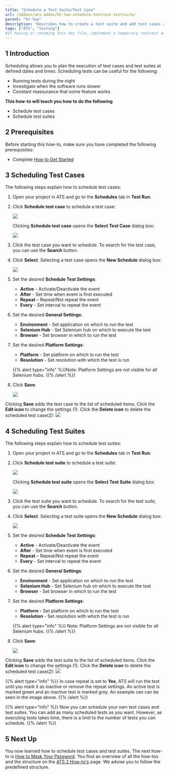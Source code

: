 ```yaml
---
title: "Schedule a Test Suite/Test Case"
url: /addons/ats-addon/ht-two-schedule-testcase-testsuite/
parent: "ht-two"
description: "Describes how to create a test suite and add test cases and test suites to your test suite."
tags: ["ATS", "testing"]
#If moving or renaming this doc file, implement a temporary redirect and let the respective team know they should update the URL in the product. See Mapping to Products for more details.
---
```


## 1 Introduction

Scheduling allows you to plan the execution of test cases and test suites at defined dates and times. 
Scheduling tests can be useful for the following:

* Running tests during the night 
* Investigate when the software runs slower 
* Constant reassurance that some feature works 

**This how-to will teach you  how to do the following**

* Schedule test cases
* Schedule test suites

## 2 Prerequisites

Before starting this how-to, make sure you have completed the following prerequisites:

* Complete [How to Get Started](ht-two-getting-started)

## 3 Scheduling Test Cases

The following steps explain how to schedule test cases:

1.	Open your project in ATS and go to the **Schedules** tab in **Test Run**.
2.  Click **Schedule test case** to schedule a test case:

    ![](attachments/ht-two-schedule-testcase-testsuite/Schedules-tab-TC.png)

    Clicking **Schedule test case** opens the **Select Test Case** dialog box:

    ![](attachments/ht-two-schedule-testcase-testsuite/select-testcase-dialog.png)

3. Click the test case you want to schedule. To search for the test case, you can use the **Search** button.
4.	Click **Select**. Selecting a test case opens the **New Schedule** dialog box:

    ![](attachments/ht-two-schedule-testcase-testsuite/new-schedule-dialog.png)

5.	Set the desired **Schedule Test Settings**: 

    * **Active** - Activate/Deactivate the event
    * **After** - Set time when event is first executed
    * **Repeat** – Repeat/Not repeat the event
    * **Every** - Set interval to repeat the event

6.  Set the desired **General Settings**: 

    * **Environment** - Set application on which to run the test
    * **Selenium Hub** - Set Selenium hub on which to execute the test
    * **Browser** - Set browser in which to run the test

7.  Set the desired **Platform Settings**: 

	* **Platform** - Set platform on which to run the test
	* **Resolution** - Set resolution with which the test is run

	{{% alert type="info" %}}Note: Platform Settings are not visible for all Selenium hubs.
	{{% /alert %}}

6.	Click **Save**:

    ![](attachments/ht-two-schedule-testcase-testsuite/new-schedule-filled.png)

Clicking **Save** adds the test case to the list of scheduled items. Click the **Edit icon** to change the settings (1). Click the **Delete icon** to delete the scheduled test case(2):
![](attachments/ht-two-schedule-testcase-testsuite/scheduled-testcase.png)

## 4 Scheduling Test Suites

The following steps explain how to schedule test suites:

1.	Open your project in ATS and go to the **Schedules** tab in **Test Run**.
2.	Click **Schedule test suite** to schedule a test suite:
  
    ![](attachments/ht-two-schedule-testcase-testsuite/Schedules-tab-TS.png)

    Clicking **Schedule test suite** opens the **Select Test Suite** dialog box:

    ![](attachments/ht-two-schedule-testcase-testsuite/select-testsuite-dialog.png)

3. Click the test suite you want to schedule. To search for the test suite, you can use the **Search** button.
4.	Click **Select**. Selecting a test suite opens the **New Schedule** dialog box:

    ![](attachments/ht-two-schedule-testcase-testsuite/new-schedule-dialog.png)

5.	Set the desired **Schedule Test Settings**:

    * **Active** - Activate/Deactivate the event
	* **After** - Set time when event is first executed
	* **Repeat** – Repeat/Not repeat the event
	* **Every** - Set interval to repeat the event

6.  Set the desired **General Settings**: 

    * **Environment** - Set application on which to run the test
	* **Selenium Hub** - Set Selenium hub on which to execute the test
	* **Browser** - Set browser in which to run the test

7.  Set the desired **Platform Settings**: 

	* **Platform** - Set platform on which to run the test
	* **Resolution** - Set resolution with which the test is run

	{{% alert type="info" %}}
	Note: Platform Settings are not visible for all Selenium hubs.
	{{% /alert %}}

6.	Click **Save**:

	![](attachments/ht-two-schedule-testcase-testsuite/new-schedule-filled.png)

Clicking **Save** adds the test suite to the list of scheduled items. Click the **Edit icon** to change the settings (1). Click the **Delete icon** to delete the scheduled test case(2):
![](attachments/ht-two-schedule-testcase-testsuite/scheduled-testsuite-g.png)

{{% alert type="info" %}}
In case repeat is set to **Yes**, ATS will run the test until you mark it as inactive or remove the repeat settings. An active test is marked green and an inactive test is marked grey. An example can can be seen in the image above.
{{% /alert %}}

{{% alert type="info" %}}
Now you can schedule your own test cases and test suites. You can add as many scheduled tests as you want. However, as executing tests takes time, there is a limit to the number of tests you can schedule.
{{% /alert %}}

## 5 Next Up

You now learned how to schedule test cases and test suites. The next how-to is [How to Mask Your Password](ht-two-mask-your-password). You find an overview of all the how-tos and the structure on the [ATS 2 How-to's](ht-two) page. We advise you to follow the predefined structure.
